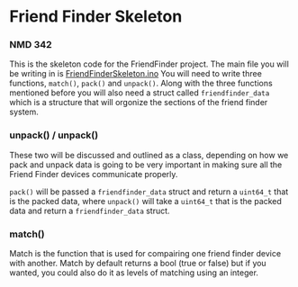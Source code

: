 # Friend Finder Skeleton
### NMD 342

This is the skeleton code for the FriendFinder project. The main file you will be writing in is [FriendFinderSkeleton.ino](https://github.com/jacobmealey/FriendFinderSkeleton/blob/main/FriendFinderSkeleton.ino)
You will need to write three functions, `match()`, `pack()` and `unpack()`. Along with the three functions mentioned before you will also need a struct called `friendfinder_data` which is a structure that will orgonize the sections of the friend finder system. 

### unpack() / unpack()
These two will be discussed and outlined as a class, depending on how we pack and unpack data is going to be very important in making sure all the Friend Finder devices communicate properly. 

`pack()` will be passed a `friendfinder_data` struct and return a `uint64_t` that is the packed data, where `unpack()` will take a `uint64_t` that is the packed data and return a `friendfinder_data` struct. 

### match()
Match is the function that is used for compairing one friend finder device with another. Match by default returns a bool (true or false) but if you wanted, you could also do it as levels of matching using an integer. 
